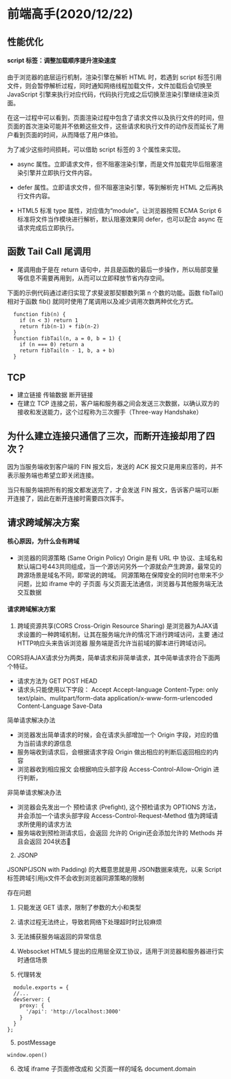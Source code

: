 # 前端高手(2020/12/22)

## 性能优化

#### script 标签：调整加载顺序提升渲染速度

由于浏览器的底层运行机制，渲染引擎在解析 HTML 时，若遇到 script 标签引用文件，则会暂停解析过程，同时通知网络线程加载文件，文件加载后会切换至 JavaScript 引擎来执行对应代码，代码执行完成之后切换至渲染引擎继续渲染页面。

在这一过程中可以看到，页面渲染过程中包含了请求文件以及执行文件的时间，但页面的首次渲染可能并不依赖这些文件，这些请求和执行文件的动作反而延长了用户看到页面的时间，从而降低了用户体验。

为了减少这些时间损耗，可以借助 script 标签的 3 个属性来实现。

- async 属性。立即请求文件，但不阻塞渲染引擎，而是文件加载完毕后阻塞渲染引擎并立即执行文件内容。

- defer 属性。立即请求文件，但不阻塞渲染引擎，等到解析完 HTML 之后再执行文件内容。

- HTML5 标准 type 属性，对应值为“module”。让浏览器按照 ECMA Script 6 标准将文件当作模块进行解析，默认阻塞效果同 defer，也可以配合 async 在请求完成后立即执行。

## 函数 Tail Call 尾调用
- 尾调用由于是在 return 语句中，并且是函数的最后一步操作，所以局部变量等信息不需要再用到，从而可以立即释放节省内存空间。

下面的示例代码通过递归实现了求斐波那契额数列第 n 个数的功能。函数 fibTail() 相对于函数 fib() 就同时使用了尾调用以及减少调用次数两种优化方式。

```
  function fib(n) {
    if (n < 3) return 1
    return fib(n-1) + fib(n-2)
  }
  function fibTail(n, a = 0, b = 1) {
    if (n === 0) return a
    return fibTail(n - 1, b, a + b)
  }

```

## TCP 
* 建立链接 传输数据 断开链接
* 在建立 TCP 连接之前，客户端和服务器之间会发送三次数据，以确认双方的接收和发送能力，这个过程称为三次握手（Three-way Handshake）

## 为什么建立连接只通信了三次，而断开连接却用了四次？

因为当服务端收到客户端的 FIN 报文后，发送的 ACK 报文只是用来应答的，并不表示服务端也希望立即关闭连接。

当只有服务端把所有的报文都发送完了，才会发送 FIN 报文，告诉客户端可以断开连接了，因此在断开连接时需要四次挥手。

## 请求跨域解决方案

#### 核心原因，为什么会有跨域
* 浏览器的同源策略 (Same Origin Policy)
Origin 是有 URL 中 协议、主域名和默认端口号443共同组成，当一个源访问另外一个源就会产生跨源，最常见的跨源场景是域名不同，即常说的跨域。
同源策略在保障安全的同时也带来不少问题，比如 iframe 中的 子页面 与父页面无法通信，浏览器与其他服务端无法交互数据

#### 请求跨域解决方案

1. 跨域资源共享(CORS  Cross-Origin Resource Sharing) 是浏览器为AJAX请求设置的一种跨域机制，让其在服务端允许的情况下进行跨域访问，主要
通过HTTP响应头来告诉浏览器 服务端是否允许当前域的脚本进行跨域访问。

CORS将AJAX请求分为两类，简单请求和非简单请求，其中简单请求符合下面两个特征。
  - 请求方法为 GET POST HEAD
  - 请求头只能使用以下字段： Accept Accept-language Content-Type: only text/plain、mulitpart/form-data application/x-www-form-urlencoded Content-Language Save-Data


 简单请求解决办法
  - 浏览器发出简单请求的时候，会在请求头部增加一个 Origin 字段，对应的值为当前请求的源信息
  - 服务端收到请求后，会根据请求字段 Origin 做出相应的判断后返回相应的内容
  - 浏览器收到相应报文 会根据响应头部字段 Access-Control-Allow-Origin 进行判断，

非简单请求解决办法
  - 浏览器会先发出一个 预检请求 (Prefight), 这个预检请求为 OPTIONS 方法，并会添加一个请求头部字段 Access-Control-Request-Method 值为跨域请求所使用的请求方法
  - 服务端收到预检测请求后，会返回 允许的 Origin还会添加允许的 Methods 并且会返回 204状态🐎


2. JSONP

JSONP(JSON with Padding) 的大概意思就是用 JSON数据来填充，以来 Script 标签跨域引用js文件不会收到浏览器同源策略的限制

存在问题
  1. 只能发送 GET 请求，限制了参数的大小和类型
  2. 请求过程无法终止，导致若网络下处理超时时比较麻烦
  3. 无法捕获服务端返回的异常信息

3. Websocket HTML5 提出的应用层全双工协议，适用于浏览器和服务器进行实时通信场景

4. 代理转发

  ```
    module.exports = {
    //...
    devServer: {
      proxy: {
        '/api': 'http://localhost:3000'
      }
    }
  };
  ```

  5. postMessage 

  `window.open()`


  6. 改域 iframe 子页面修改成和 父页面一样的域名 document.domain